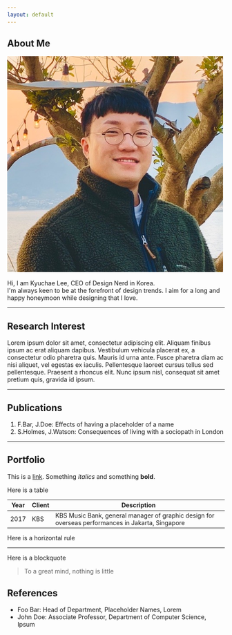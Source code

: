 ```yaml
---
layout: default
---
```


## About Me

<img class="profile-picture" src="me.jpg">

Hi, I am Kyuchae Lee, CEO of Design Nerd in Korea.<br>
I'm always keen to be at the forefront of design trends.
I aim for a long and happy honeymoon while designing that I love.

---

## Research Interest

Lorem ipsum dolor sit amet, consectetur adipiscing elit. Aliquam finibus ipsum ac erat aliquam dapibus. Vestibulum vehicula placerat ex, a consectetur odio pharetra quis. Mauris id urna ante. Fusce pharetra diam ac nisi aliquet, vel egestas ex iaculis. Pellentesque laoreet cursus tellus sed pellentesque. Praesent a rhoncus elit. Nunc ipsum nisl, consequat sit amet pretium quis, gravida id ipsum.

---

## Publications

1. F.Bar, J.Doe: Effects of having a placeholder of a name
2. S.Holmes, J.Watson: Consequences of living with a sociopath in London

---

## Portfolio

This is a [link](http://google.com). Something *italics* and something **bold**.

Here is a table

Year | Client | Description
-----|--------|-------------
2017 | KBS | KBS Music Bank, general manager of graphic design for overseas performances in Jakarta, Singapore

Here is a horizontal rule

---

Here is a blockquote

> To a great mind, nothing is little

## References

* Foo Bar: Head of Department, Placeholder Names, Lorem
* John Doe: Associate Professor, Department of Computer Science, Ipsum
